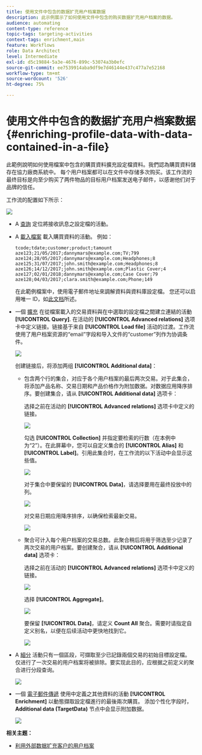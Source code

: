 ```yaml
---
title: 使用文件中包含的数据扩充用户档案数据
description: 此示例展示了如何使用文件中包含的购买数据扩充用户档案的数据。
audience: automating
content-type: reference
topic-tags: targeting-activities
context-tags: enrichment,main
feature: Workflows
role: Data Architect
level: Intermediate
exl-id: d5c19884-5a3e-4676-899c-53074a3b0efc
source-git-commit: ee7539914aba9df9e7d46144e437c477a7e52168
workflow-type: tm+mt
source-wordcount: '526'
ht-degree: 75%

---
```


# 使用文件中包含的数据扩充用户档案数据 {#enriching-profile-data-with-data-contained-in-a-file}

此範例說明如何使用檔案中包含的購買資料擴充設定檔資料。我們認為購買資料儲存在協力廠商系統中。 每个用户档案都可以在文件中存储多次购买。该工作流的最终目标是向至少购买了两件物品的目标用户档案发送电子邮件，以感谢他们对于品牌的信任。

工作流的配置如下所示：

![](assets/enrichment_example_workflow.png)

* A [查詢](../../automating/using/query.md) 定位將接收訊息之設定檔的活動。
* A [載入檔案](../../automating/using/load-file.md) 載入購買資料的活動。 例如：

   ```
   tcode;tdate;customer;product;tamount
   aze123;21/05/2017;dannymars@example.com;TV;799
   aze124;28/05/2017;dannymars@example.com;Headphones;8
   aze125;31/07/2017;john.smith@example.com;Headphones;8
   aze126;14/12/2017;john.smith@example.com;Plastic Cover;4
   aze127;02/01/2018;dannymars@example.com;Case Cover;79
   aze128;04/03/2017;clara.smith@example.com;Phone;149
   ```

   在此範例檔案中，使用電子郵件地址來調解資料與資料庫設定檔。 您还可以启用唯一 ID，如[此文档](../../developing/using/configuring-the-resource-s-data-structure.md#generating-a-unique-id-for-profiles-and-custom-resources)所述。

* 一個 [擴充](../../automating/using/enrichment.md) 在從檔案載入的交易資料與在中選取的設定檔之間建立連結的活動 **[!UICONTROL Query]**. 在活动的 **[!UICONTROL Advanced relations]** 选项卡中定义链接。链接基于来自 **[!UICONTROL Load file]** 活动的过渡。工作流使用了用户档案资源的“email”字段和导入文件的“customer”列作为协调条件。

   ![](assets/enrichment_example_workflow2.png)

   创建链接后，将添加两组 **[!UICONTROL Additional data]**：

   * 包含两个行的集合，对应于各个用户档案的最后两次交易。对于此集合，将添加产品名称、交易日期和产品价格作为附加数据。对数据应用降序排序。要创建集合，请从 **[!UICONTROL Additional data]** 选项卡：

      选择之前在活动的 **[!UICONTROL Advanced relations]** 选项卡中定义的链接。

      ![](assets/enrichment_example_workflow3.png)

      勾选 **[!UICONTROL Collection]** 并指定要检索的行数（在本例中为“2”）。在此屏幕中，您可以自定义集合的 **[!UICONTROL Alias]** 和 **[!UICONTROL Label]**。引用此集合时，在工作流的以下活动中会显示这些值。

      ![](assets/enrichment_example_workflow4.png)

      对于集合中要保留的 **[!UICONTROL Data]**，请选择要用在最终投放中的列。

      ![](assets/enrichment_example_workflow6.png)

      对交易日期应用降序排序，以确保检索最新交易。

      ![](assets/enrichment_example_workflow7.png)

   * 聚合可计入每个用户档案的交易总数。此聚合稍后将用于筛选至少记录了两次交易的用户档案。要创建聚合，请从 **[!UICONTROL Additional data]** 选项卡：

      选择之前在活动的 **[!UICONTROL Advanced relations]** 选项卡中定义的链接。

      ![](assets/enrichment_example_workflow3.png)

      选择 **[!UICONTROL Aggregate]**。

      ![](assets/enrichment_example_workflow8.png)

      要保留 **[!UICONTROL Data]**，请定义 **Count All** 聚合。需要时请指定自定义别名，以便在后续活动中更快地找到它。

      ![](assets/enrichment_example_workflow9.png)

* A [細分](../../automating/using/segmentation.md) 活動只有一個區段，可擷取至少已記錄兩個交易的初始目標設定檔。 仅进行了一次交易的用户档案将被排除。要实现此目的，应根据之前定义的聚合进行分段查询。

   ![](assets/enrichment_example_workflow5.png)

* 一個 [電子郵件傳遞](../../automating/using/email-delivery.md) 使用中定義之其他資料的活動 **[!UICONTROL Enrichment]** 以動態擷取設定檔進行的最後兩次購買。 添加个性化字段时，**Additional data (TargetData)** 节点中会显示附加数据。

   ![](assets/enrichment_example_workflow10.png)

**相关主题：**

* [利用外部数据扩充客户的用户档案](https://helpx.adobe.com/cn/campaign/kb/simplify-campaign-management.html#Managedatatofuelengagingexperiences)
